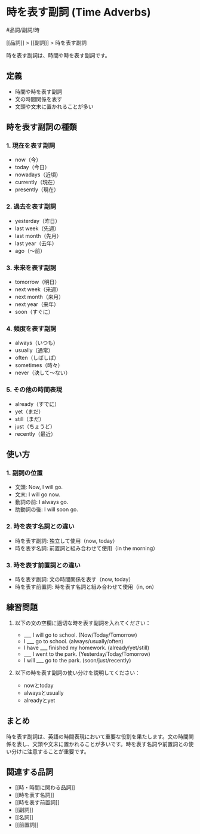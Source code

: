 # 時を表す副詞 (Time Adverbs)

#品詞/副詞/時

[[品詞]] > [[副詞]] > 時を表す副詞

時を表す副詞は、時間や時を表す副詞です。

## 定義
- 時間や時を表す副詞
- 文の時間関係を表す
- 文頭や文末に置かれることが多い

## 時を表す副詞の種類

### 1. 現在を表す副詞
- now（今）
- today（今日）
- nowadays（近頃）
- currently（現在）
- presently（現在）

### 2. 過去を表す副詞
- yesterday（昨日）
- last week（先週）
- last month（先月）
- last year（去年）
- ago（～前）

### 3. 未来を表す副詞
- tomorrow（明日）
- next week（来週）
- next month（来月）
- next year（来年）
- soon（すぐに）

### 4. 頻度を表す副詞
- always（いつも）
- usually（通常）
- often（しばしば）
- sometimes（時々）
- never（決して～ない）

### 5. その他の時間表現
- already（すでに）
- yet（まだ）
- still（まだ）
- just（ちょうど）
- recently（最近）

## 使い方

### 1. 副詞の位置
- 文頭: Now, I will go.
- 文末: I will go now.
- 動詞の前: I always go.
- 助動詞の後: I will soon go.

### 2. 時を表す名詞との違い
- 時を表す副詞: 独立して使用（now, today）
- 時を表す名詞: 前置詞と組み合わせて使用（in the morning）

### 3. 時を表す前置詞との違い
- 時を表す副詞: 文の時間関係を表す（now, today）
- 時を表す前置詞: 時を表す名詞と組み合わせて使用（in, on）

## 練習問題
1. 以下の文の空欄に適切な時を表す副詞を入れてください：
   - ___ I will go to school. (Now/Today/Tomorrow)
   - I ___ go to school. (always/usually/often)
   - I have ___ finished my homework. (already/yet/still)
   - ___ I went to the park. (Yesterday/Today/Tomorrow)
   - I will ___ go to the park. (soon/just/recently)

2. 以下の時を表す副詞の使い分けを説明してください：
   - nowとtoday
   - alwaysとusually
   - alreadyとyet

## まとめ
時を表す副詞は、英語の時間表現において重要な役割を果たします。文の時間関係を表し、文頭や文末に置かれることが多いです。時を表す名詞や前置詞との使い分けに注意することが重要です。

## 関連する品詞
- [[時・時間に関わる品詞]]
- [[時を表す名詞]]
- [[時を表す前置詞]]
- [[副詞]]
- [[名詞]]
- [[前置詞]] 